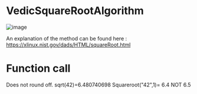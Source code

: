 # VedicSquareRootAlgorithm

![image](https://user-images.githubusercontent.com/65414576/156592565-bb02d6cb-f494-4efd-bf83-ce9aae7acd3d.png)

An explanation of the method can be found here : https://xlinux.nist.gov/dads/HTML/squareRoot.html

# Function call #

Does not round off.
sqrt(42)=6.480740698
Squareroot("42",1)= 6.4 NOT 6.5
